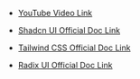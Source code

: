 - [YouTube Video Link](https://youtu.be/Mg93safD9ss?si=HyVwy2Ng_HBPOuSh)

- [Shadcn UI Official Doc Link](https://ui.shadcn.com/)

- [Tailwind CSS Official Doc Link](https://tailwindcss.com/)

- [Radix UI Official Doc Link](https://www.radix-ui.com/)